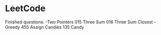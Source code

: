 # LeetCode
Finished questions:
-Two Pointers
  015 Three Sum
  016 Three Sum Closest
-Greedy
  455 Assign Candies
  135 Candy
